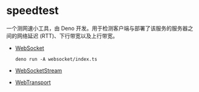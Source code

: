 # speedtest

一个测网速小工具，由 Deno 开发。用于检测客户端与部署了该服务的服务器之间的网络延迟 (RTT)、下行带宽以及上行带宽。

- [WebSocket](https://developer.mozilla.org/en-US/docs/Web/API/WebSockets_API)

  ```
  deno run -A websocket/index.ts
  ```

- [WebSocketStream](https://developer.chrome.com/docs/capabilities/web-apis/websocketstream)
- [WebTransport](https://developer.mozilla.org/en-US/docs/Web/API/WebTransport/WebTransport)
